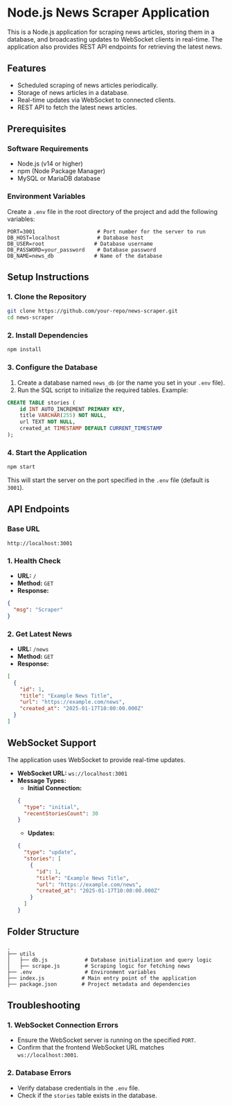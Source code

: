 # Node.js News Scraper Application

This is a Node.js application for scraping news articles, storing them in a database, and broadcasting updates to WebSocket clients in real-time. The application also provides REST API endpoints for retrieving the latest news.

## Features

* Scheduled scraping of news articles periodically.
* Storage of news articles in a database.
* Real-time updates via WebSocket to connected clients.
* REST API to fetch the latest news articles.

## Prerequisites

### Software Requirements
* Node.js (v14 or higher)
* npm (Node Package Manager)
* MySQL or MariaDB database

### Environment Variables
Create a `.env` file in the root directory of the project and add the following variables:

```
PORT=3001                    # Port number for the server to run
DB_HOST=localhost            # Database host
DB_USER=root                # Database username
DB_PASSWORD=your_password    # Database password
DB_NAME=news_db             # Name of the database
```

## Setup Instructions

### 1. Clone the Repository
```bash
git clone https://github.com/your-repo/news-scraper.git
cd news-scraper
```

### 2. Install Dependencies
```bash
npm install
```

### 3. Configure the Database
1. Create a database named `news_db` (or the name you set in your `.env` file).
2. Run the SQL script to initialize the required tables. Example:

```sql
CREATE TABLE stories (
    id INT AUTO_INCREMENT PRIMARY KEY,
    title VARCHAR(255) NOT NULL,
    url TEXT NOT NULL,
    created_at TIMESTAMP DEFAULT CURRENT_TIMESTAMP
);
```

### 4. Start the Application
```bash
npm start
```

This will start the server on the port specified in the `.env` file (default is `3001`).

## API Endpoints

### Base URL
```
http://localhost:3001
```

### 1. Health Check
* **URL:** `/`
* **Method:** `GET`
* **Response:**
```json
{
  "msg": "Scraper"
}
```

### 2. Get Latest News
* **URL:** `/news`
* **Method:** `GET`
* **Response:**
```json
[
  {
    "id": 1,
    "title": "Example News Title",
    "url": "https://example.com/news",
    "created_at": "2025-01-17T10:00:00.000Z"
  }
]
```

## WebSocket Support

The application uses WebSocket to provide real-time updates.

* **WebSocket URL:** `ws://localhost:3001`
* **Message Types:**
  * **Initial Connection:**
  ```json
  {
    "type": "initial",
    "recentStoriesCount": 30
  }
  ```
  * **Updates:**
  ```json
  {
    "type": "update",
    "stories": [
      {
        "id": 1,
        "title": "Example News Title",
        "url": "https://example.com/news",
        "created_at": "2025-01-17T10:00:00.000Z"
      }
    ]
  }
  ```

## Folder Structure
```
.
├── utils
│   ├── db.js            # Database initialization and query logic
│   ├── scrape.js        # Scraping logic for fetching news
├── .env                 # Environment variables
├── index.js            # Main entry point of the application
├── package.json        # Project metadata and dependencies
```

## Troubleshooting

### 1. WebSocket Connection Errors
* Ensure the WebSocket server is running on the specified `PORT`.
* Confirm that the frontend WebSocket URL matches `ws://localhost:3001`.

### 2. Database Errors
* Verify database credentials in the `.env` file.
* Check if the `stories` table exists in the database.
